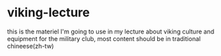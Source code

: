 # viking-lecture
this is the materiel I'm going to use in my lecture about viking culture and equipment for the military club, most content should be in traditional chineese(zh-tw)
